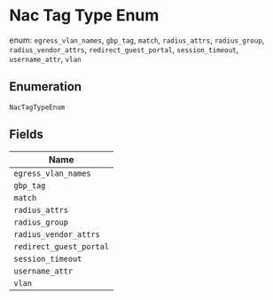 
# Nac Tag Type Enum

enum: `egress_vlan_names`, `gbp_tag`, `match`, `radius_attrs`, `radius_group`, `radius_vendor_attrs`, `redirect_guest_portal`, `session_timeout`, `username_attr`, `vlan`

## Enumeration

`NacTagTypeEnum`

## Fields

| Name |
|  --- |
| `egress_vlan_names` |
| `gbp_tag` |
| `match` |
| `radius_attrs` |
| `radius_group` |
| `radius_vendor_attrs` |
| `redirect_guest_portal` |
| `session_timeout` |
| `username_attr` |
| `vlan` |

